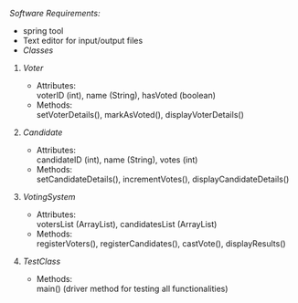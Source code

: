  *Software Requirements:*  
   - spring tool
   - Text editor for input/output files
   - *Classes*
1. *Voter*  
   - Attributes:  
     voterID (int), name (String), hasVoted (boolean)  
   - Methods:  
     setVoterDetails(), markAsVoted(), displayVoterDetails()  

2. *Candidate*  
   - Attributes:  
     candidateID (int), name (String), votes (int)  
   - Methods:  
     setCandidateDetails(), incrementVotes(), displayCandidateDetails()  

3. *VotingSystem*  
   - Attributes:  
     votersList (ArrayList<Voter>), candidatesList (ArrayList<Candidate>)  
   - Methods:  
     registerVoters(), registerCandidates(), castVote(), displayResults()  

4. *TestClass*  
   - Methods:  
     main() (driver method for testing all functionalities)  

